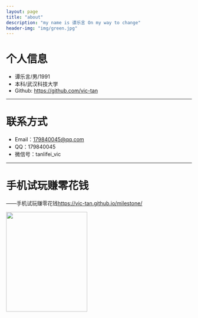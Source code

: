 ```yaml
---
layout: page
title: "about"
description: "my name is 谭乐言 On my way to change"
header-img: "img/green.jpg"
---
```






# 个人信息

*   谭乐言/男/1991
*   本科/武汉科技大学
*   Github: <https://github.com/vic-tan>

* * *



# 联系方式

*   Email：179840045@qq.com
*   QQ：179840045
*   微信号：tanlifei_vic



* * *

# 手机试玩赚零花钱


——手机试玩赚零花钱<https://vic-tan.github.io/milestone/>


<center>
    <p><img   height="270" width="220" src="http://i4.buimg.com/593662/10c60b96439e0c28.png" align="left"></p>
</center>








